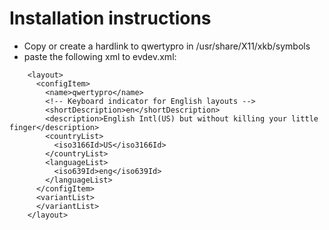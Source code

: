 # Installation instructions

* Copy or create a hardlink to qwertypro in /usr/share/X11/xkb/symbols
* paste the following xml to evdev.xml:

```
    <layout>
      <configItem>
        <name>qwertypro</name>
        <!-- Keyboard indicator for English layouts -->
        <shortDescription>en</shortDescription>
        <description>English Intl(US) but without killing your little finger</description>
        <countryList>
          <iso3166Id>US</iso3166Id>
        </countryList>
        <languageList>
          <iso639Id>eng</iso639Id>
        </languageList>
      </configItem>
      <variantList>
      </variantList>
    </layout>
```
